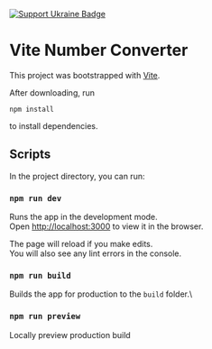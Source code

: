 [![Support Ukraine Badge](https://bit.ly/support-ukraine-now)](https://github.com/support-ukraine/support-ukraine)

# Vite Number Converter

This project was bootstrapped with [Vite](https://vitejs.dev/).

After downloading, run
```
npm install
```
to install dependencies.

## Scripts

In the project directory, you can run:

### `npm run dev`

Runs the app in the development mode.\
Open [http://localhost:3000](http://localhost:3000) to view it in the browser.

The page will reload if you make edits.\
You will also see any lint errors in the console.

### `npm run build`

Builds the app for production to the `build` folder.\

### `npm run preview`

Locally preview production build
